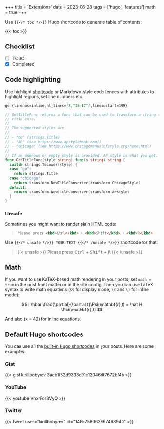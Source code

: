 +++
title = 'Extensions'
date = 2023-06-28
tags = ['hugo', 'features']
math = true
+++

Use `{{</* toc */>}}` [Hugo
shortcode](https://gohugo.io/content-management/shortcodes/) to generate table
of contents:

{{< toc >}}

## Checklist

- [ ] TODO
- [x] Completed

## Code highlighting

Use highlight
[shortcode](https://gohugo.io/content-management/syntax-highlighting/#example-highlight-shortcode)
or Markdown-style code fences with attributes to highlight regions, set line
numbers etc.

````markdown
go {linenos=inline,hl_lines=[8,"15-17"],linenostart=199}
````

```go {linenos=inline,hl_lines=[8,"15-17"],linenostart=199}
// GetTitleFunc returns a func that can be used to transform a string to
// title case.
//
// The supported styles are
//
// - "Go" (strings.Title)
// - "AP" (see https://www.apstylebook.com/)
// - "Chicago" (see https://www.chicagomanualofstyle.org/home.html)
//
// If an unknown or empty style is provided, AP style is what you get.
func GetTitleFunc(style string) func(s string) string {
  switch strings.ToLower(style) {
  case "go":
    return strings.Title
  case "chicago":
    return transform.NewTitleConverter(transform.ChicagoStyle)
  default:
    return transform.NewTitleConverter(transform.APStyle)
  }
}
```

### Unsafe

Sometimes you might want to render plain HTML code:

>```html
>Please press <kbd>Ctrl</kbd> + <kbd>Shift</kbd> + <kbd>R</kbd>
>```

Use `{{</* unsafe */>}} YOUR TEXT {{</* /unsafe */>}}` shortcode for that:

>{{< unsafe >}}
Please press <kbd>Ctrl</kbd> + <kbd>Shift</kbd> + <kbd>R</kbd>
{{< /unsafe >}}

## Math

If you want to use KaTeX-based math rendering in your posts, set `math = true`
in the post front matter or in the site config. Then you can use LaTeX syntax to
write math equations (`$$` for display mode, `\(` and `\)` for inline mode):

$$
i \hbar \frac{\partial}{\partial t}\Psi(\mathbf{r},t) = \hat H \Psi(\mathbf{r},t)
$$

And also \(x = 42\) for inline equations.

## Default Hugo shortcodes

You can use all the [built-in Hugo
shortcodes](https://gohugo.io/content-management/shortcodes/#use-hugos-built-in-shortcodes)
in your posts. Here are some examples:

### Gist

{{< gist kirillbobyrev 3acb1f32d9333d91c12046df7672bf4b >}}

### YouTube

{{< youtube VhxrFor3VyQ >}}

### Twitter

{{< tweet user="kirillbobyrev" id="1465758062967463940" >}}
